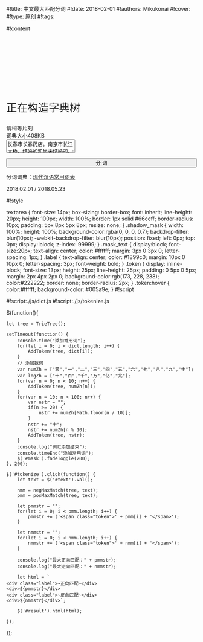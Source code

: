 
#!title:    中文最大匹配分词
#!date:     2018-02-01
#!authors:  Mikukonai
#!cover:    
#!type:     原创
#!tags:     

#!content

<div id="mask" class="shadow_mask">
    <div class="mask_text" style="margin: 180px 0 25px 0;font-size:28px;">正在构造字典树</div>
    <div class="mask_text">请稍等片刻</div>
    <div class="mask_text">词典大小408KB</div>
</div>

<textarea id="text">长春市长春药店。南京市长江大桥。结婚的和尚未结婚的。科技处女干事每月经过下属科室都要亲口交代24口交换机等技术性器件的安装工作。研究生命令本科生研究生命科学。原子结合成分子时，碳碳键键能能否否定定理一。</textarea>

<button id="tokenize" class="md-button" style="width:100%;">分 词</button>

<div id="result" class="btn_div"></div>

分词词典：[现代汉语常用词表](https://book.douban.com/subject/3311517/)


2018.02.01 / 2018.05.23


#!style

textarea {
    font-size: 14px;
    box-sizing: border-box;
    font: inherit;
    line-height: 20px;
    height: 100px;
    width: 100%;
    border: 1px solid #66ccff;
    border-radius: 10px;
    padding: 5px 8px 5px 8px;
    resize: none;
}
.shadow_mask {
    width: 100%;
    height: 100%;
    background-color:rgba(0, 0, 0, 0.7);
    backdrop-filter: blur(10px);
    -webkit-backdrop-filter: blur(10px);
    position: fixed;
    left: 0px;
    top: 0px;
    display: block;
    z-index: 99999;
}
.mask_text {
    display:block;
    font-size:20px;
    text-align: center;
    color: #ffffff;
    margin: 3px 0 3px 0;
    letter-spacing: 1px;
}
.label {
    text-align: center;
    color: #1899c0;
    margin: 10px 0 10px 0;
    letter-spacing: 3px;
    font-weight: bold;
}
.token {
    display: inline-block;
    font-size: 13px;
    height: 25px;
    line-height: 25px;
    padding: 0 5px 0 5px;
    margin: 2px 4px 2px 0;
    background-color:rgb(173, 228, 238);
    color:#222222;
    border: none;
    border-radius: 2px;
}
.token:hover {
    color:#ffffff;
    background-color: #005a9e;
}
#!script

#!script:./js/dict.js
#!script:./js/tokenize.js

$(function(){

    let tree = TrieTree();

    setTimeout(function() {
        console.time("添加常用词");
        for(let i = 0; i < dict.length; i++) {
            AddToken(tree, dict[i]);
        }
        // 添加数词
        var numZh = ["零","一","二","三","四","五","六","七","八","九","十"];
        var logZh = ["十","百","千","万","亿","兆"];
        for(var n = 0; n < 10; n++) {
            AddToken(tree, numZh[n]);
        }
        for(var n = 10; n < 100; n++) {
            var nstr = "";
            if(n >= 20) {
                nstr += numZh[Math.floor(n / 10)];
            }
            nstr += "十";
            nstr += numZh[n % 10];
            AddToken(tree, nstr);
        }
        console.log("词汇添加结束");
        console.timeEnd("添加常用词");
        $('#mask').fadeToggle(200);
    }, 200);

    $('#tokenize').click(function() {
        let text = $('#text').val();

        nmm = negMaxMatch(tree, text);
        pmm = posMaxMatch(tree, text);

        let pmmstr = "";
        for(let i = 0; i < pmm.length; i++) {
            pmmstr += ('<span class="token">' + pmm[i] + '</span>');
        }

        let nmmstr = "";
        for(let i = 0; i < nmm.length; i++) {
            nmmstr += ('<span class="token">' + nmm[i] + '</span>');
        }

        console.log("最大正向匹配：" + pmmstr);
        console.log("最大逆向匹配：" + nmmstr);

        let html = `
    <div class="label">~正向匹配~</div>
    <div>${pmmstr}</div>
    <div class="label">~反向匹配~</div>
    <div>${nmmstr}</div>`;

        $('#result').html(html);

    });
});
